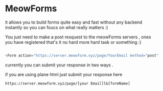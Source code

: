 # MeowForms

it allows you to build forms quite easy and fast without any backend instantly so you can foucs on what really matters :)

You just need to make a post resquest to the meowForms servers , ones you have registered that's it no hard more hard task or something :)

```js

<Form action="https://server.meowform.xyz/page/YourEmail method="post" />

```

currently you can submit your response in two ways .

if you are using plane html just submit your response here

```
https://server.meowform.xyz/page/[your Email]l&[formName]

```
